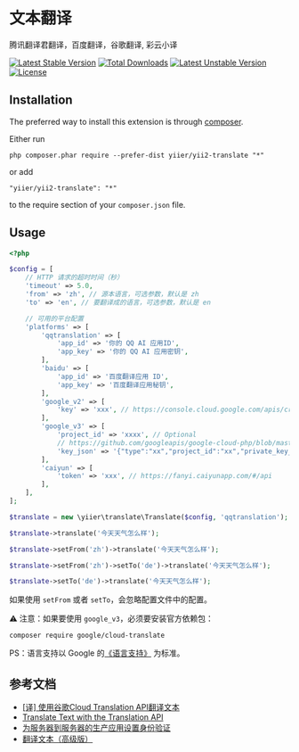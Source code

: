 文本翻译
====
腾讯翻译君翻译，百度翻译，谷歌翻译, 彩云小译

[![Latest Stable Version](https://poser.pugx.org/yiier/yii2-translate/v/stable)](https://packagist.org/packages/yiier/yii2-translate) 
[![Total Downloads](https://poser.pugx.org/yiier/yii2-translate/downloads)](https://packagist.org/packages/yiier/yii2-translate) 
[![Latest Unstable Version](https://poser.pugx.org/yiier/yii2-translate/v/unstable)](https://packagist.org/packages/yiier/yii2-translate) 
[![License](https://poser.pugx.org/yiier/yii2-translate/license)](https://packagist.org/packages/yiier/yii2-translate)


Installation
------------

The preferred way to install this extension is through [composer](http://getcomposer.org/download/).

Either run

```
php composer.phar require --prefer-dist yiier/yii2-translate "*"
```

or add

```
"yiier/yii2-translate": "*"
```

to the require section of your `composer.json` file.


Usage
-----

```php
<?php

$config = [
    // HTTP 请求的超时时间（秒）
    'timeout' => 5.0,
    'from' => 'zh', // 源本语言，可选参数，默认是 zh
    'to' => 'en', // 要翻译成的语言，可选参数，默认是 en

    // 可用的平台配置
    'platforms' => [
        'qqtranslation' => [
            'app_id' => '你的 QQ AI 应用ID',
            'app_key' => '你的 QQ AI 应用密钥',
        ],
        'baidu' => [
            'app_id' => '百度翻译应用 ID',
            'app_key' => '百度翻译应用秘钥',
        ],
        'google_v2' => [
            'key' => 'xxx', // https://console.cloud.google.com/apis/credentials
        ],
        'google_v3' => [
            'project_id' => 'xxxx', // Optional
            // https://github.com/googleapis/google-cloud-php/blob/master/AUTHENTICATION.md
            'key_json' => '{"type":"xx","project_id":"xx","private_key_id":"xx","private_key":"","client_email":"xx","client_id":"xx","auth_uri":"xx","token_uri":"xx","auth_provider_x509_cert_url":"xx","client_x509_cert_url":"xx"}',
        ],
        'caiyun' => [
            'token' => 'xxx', // https://fanyi.caiyunapp.com/#/api
        ],
    ],
];

$translate = new \yiier\translate\Translate($config, 'qqtranslation');

$translate->translate('今天天气怎么样');

$translate->setFrom('zh')->translate('今天天气怎么样');

$translate->setFrom('zh')->setTo('de')->translate('今天天气怎么样');

$translate->setTo('de')->translate('今天天气怎么样');
```

如果使用 `setFrom` 或者 `setTo`，会忽略配置文件中的配置。


⚠ 注意：如果要使用 `google_v3`，必须要安装官方依赖包：

```
composer require google/cloud-translate
```


PS：语言支持以 Google 的[《语言支持》](https://cloud.google.com/translate/docs/languages) 为标准。

## 参考文档

- [[译] 使用谷歌Cloud Translation API翻译文本](https://segmentfault.com/a/1190000014205232)
- [Translate Text with the Translation API](https://codelabs.developers.google.com/codelabs/cloud-translation-intro/#0)
- [为服务器到服务器的生产应用设置身份验证](https://cloud.google.com/docs/authentication/production)
- [翻译文本（高级版）](https://cloud.google.com/translate/docs/advanced/translating-text-v3)

